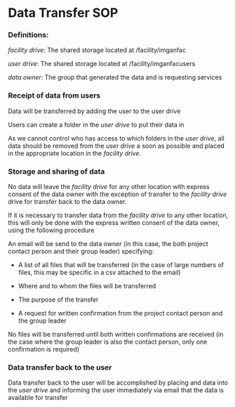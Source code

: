 # Data Transfer SOP

### Definitions: 

<i>facility drive</i>: The shared storage located at /facility/imganfac

<i>user drive</i>: The shared storage located at /facility/imganfacusers

<i>data owner</i>: The group that generated the data and is requesting services

### Receipt of data from users
    
Data will be transferred by adding the user to the user drive

Users can create a folder in the <i>user drive</i> to put their data in

As we cannot control who has access to which folders in the <i>user drive</i>, all data should be removed from the <i>user drive</i> a soon as possible and placed in the appropriate location in the <i>facility drive</i>.
    
### Storage and sharing of data
    
No data will leave the <i>facility drive</i> for any other location with express consent of the data owner with the exception of transfer to the <i>facility drive</i>  drive for transfer back to the data owner.

If it is necessary to transfer data from the <i>facility drive</i>  to any other location, this will only be done with the express written consent of the data owner, using the following procedure

An email will be send to the data owner (in this case, the both project contact person and their group leader) specifying:

* A list of all files that will be transferred (in the case of large numbers of files, this may be specific in a csv attached to the email)

* Where and to whom the files will be transferred

* The purpose of the transfer

* A request for written confirmation from the project contact person and the group leader

No files will be transferred until both written confirmations are received (in the case where the group leader is also the contact person, only one confirmation is required)
    
### Data transfer back to the user
    
Data transfer back to the user will be accomplished by placing and data into the <i>user drive</i> and informing the user immediately via email that the data is available for transfer